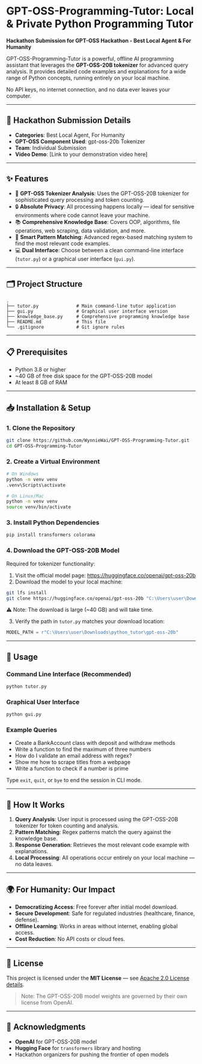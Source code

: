 # GPT-OSS-Programming-Tutor: Local & Private Python Programming Tutor  

**Hackathon Submission for GPT-OSS Hackathon - Best Local Agent & For Humanity**  

GPT-OSS-Programming-Tutor is a powerful, offline AI programming assistant that leverages the **GPT-OSS-20B tokenizer** for advanced query analysis. It provides detailed code examples and explanations for a wide range of Python concepts, running entirely on your local machine.  

No API keys, no internet connection, and no data ever leaves your computer.  

---

## 🚀 Hackathon Submission Details
- **Categories**: Best Local Agent, For Humanity  
- **GPT-OSS Component Used**: gpt-oss-20b Tokenizer  
- **Team**: Individual Submission  
- **Video Demo**: [Link to your demonstration video here]  

---

## ✨ Features
- 🧠 **GPT-OSS Tokenizer Analysis**: Uses the GPT-OSS-20B tokenizer for sophisticated query processing and token counting.  
- 🔒 **Absolute Privacy**: All processing happens locally — ideal for sensitive environments where code cannot leave your machine.  
- 📚 **Comprehensive Knowledge Base**: Covers OOP, algorithms, file operations, web scraping, data validation, and more.  
- 🎯 **Smart Pattern Matching**: Advanced regex-based matching system to find the most relevant code examples.  
- 💻 **Dual Interface**: Choose between a clean command-line interface (`tutor.py`) or a graphical user interface (`gui.py`).  

---

## 🗂️ Project Structure
```
.
├── tutor.py              # Main command-line tutor application
├── gui.py                # Graphical user interface version
├── knowledge_base.py     # Comprehensive programming knowledge base
├── README.md             # This file
└── .gitignore            # Git ignore rules
```

---

## 📋 Prerequisites
- Python 3.8 or higher  
- ~40 GB of free disk space for the GPT-OSS-20B model  
- At least 8 GB of RAM  

---

## 📥 Installation & Setup

### 1. Clone the Repository
```bash
git clone https://github.com/WynnieWai/GPT-OSS-Programming-Tutor.git
cd GPT-OSS-Programming-Tutor
```

### 2. Create a Virtual Environment
```bash
# On Windows
python -m venv venv
.venv\Scripts\activate

# On Linux/Mac
python -m venv venv
source venv/bin/activate
```

### 3. Install Python Dependencies
```bash
pip install transformers colorama
```

### 4. Download the GPT-OSS-20B Model
Required for tokenizer functionality:  
1. Visit the official model page: https://huggingface.co/openai/gpt-oss-20b  
2. Download the model to your local machine:
```bash
git lfs install
git clone https://huggingface.co/openai/gpt-oss-20b "C:\Users\user\Downloads\python_tutor\gpt-oss-20b"
```
⚠️ Note: The download is large (~40 GB) and will take time.  

3. Verify the path in `tutor.py` matches your download location:  
```python
MODEL_PATH = r"C:\Users\user\Downloads\python_tutor\gpt-oss-20b"
```

---

## 🚀 Usage

### Command Line Interface (Recommended)
```bash
python tutor.py
```

### Graphical User Interface
```bash
python gui.py
```

### Example Queries
- Create a BankAccount class with deposit and withdraw methods  
- Write a function to find the maximum of three numbers  
- How do I validate an email address with regex?  
- Show me how to scrape titles from a webpage  
- Write a function to check if a number is prime  

Type `exit`, `quit`, or `bye` to end the session in CLI mode.  

---

## 🔧 How It Works
1. **Query Analysis**: User input is processed using the GPT-OSS-20B tokenizer for token counting and analysis.  
2. **Pattern Matching**: Regex patterns match the query against the knowledge base.  
3. **Response Generation**: Retrieves the most relevant code example with explanations.  
4. **Local Processing**: All operations occur entirely on your local machine — no data leaves.  

---

## 🌍 For Humanity: Our Impact
- **Democratizing Access**: Free forever after initial model download.  
- **Secure Development**: Safe for regulated industries (healthcare, finance, defense).  
- **Offline Learning**: Works in areas without internet, enabling global access.  
- **Cost Reduction**: No API costs or cloud fees.  

---

## 📜 License
This project is licensed under the **MIT License** — see [Apache 2.0 License details](https://choosealicense.com/licenses/apache-2.0/).  
> Note: The GPT-OSS-20B model weights are governed by their own license from OpenAI.  

---

## 🙏 Acknowledgments
- **OpenAI** for GPT-OSS-20B model  
- **Hugging Face** for `transformers` library and hosting  
- Hackathon organizers for pushing the frontier of open models  
